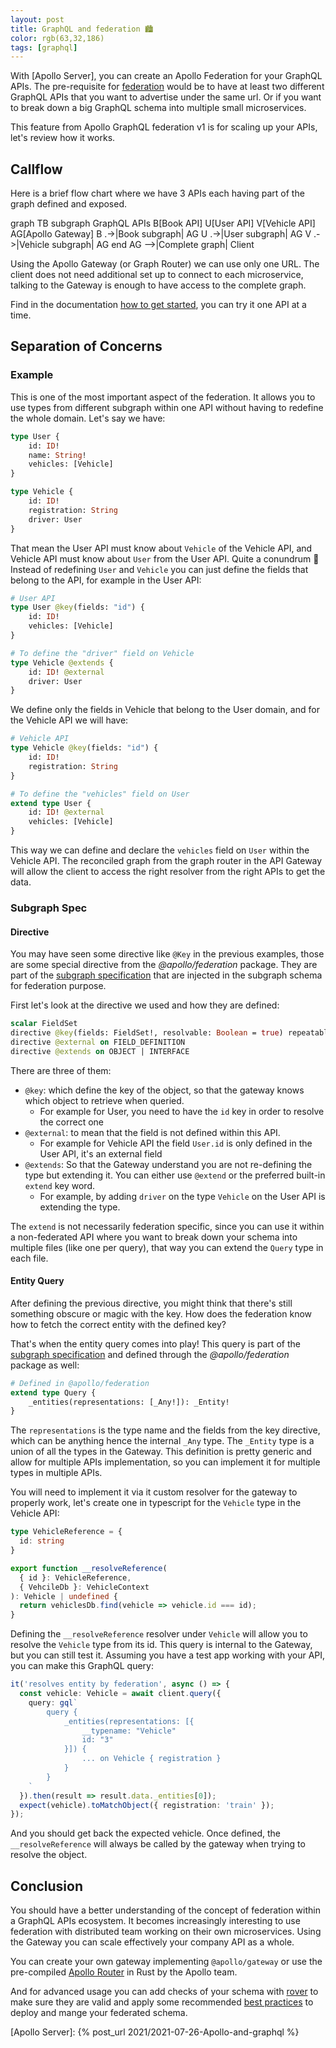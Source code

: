 ```yaml
---
layout: post
title: GraphQL and federation 🏙
color: rgb(63,32,186)
tags: [graphql]
---
```


With [Apollo Server], you can create an Apollo Federation for your GraphQL APIs. 
The pre-requisite for [federation] would be to have at least two different GraphQL APIs that you want to advertise under
the same url. Or if you want to break down a big GraphQL schema into multiple small microservices.

This feature from Apollo GraphQL federation v1 is for scaling up your APIs, let's review how it works.

## Callflow

Here is a brief flow chart where we have 3 APIs each having part of the graph defined and exposed.

<div class="mermaid">
graph TB
    subgraph GraphQL APIs
      B[Book API]
      U[User API]
      V[Vehicle API]
      AG[Apollo Gateway]
      B .->|Book subgraph| AG
      U .->|User subgraph| AG
      V .->|Vehicle subgraph| AG
    end  
    AG -->|Complete graph| Client
</div>

Using the Apollo Gateway (or Graph Router) we can use only one URL. The client does not need additional set up to 
connect to each microservice, talking to the Gateway is enough to have access to the complete graph.

Find in the documentation [how to get started], you can try it one API at a time.

## Separation of Concerns

### Example

This is one of the most important aspect of the federation. It allows you to use types from different subgraph within
one API without having to redefine the whole domain.
Let's say we have:

```graphql
type User {
    id: ID!
    name: String!
    vehicles: [Vehicle]
}

type Vehicle {
    id: ID!
    registration: String
    driver: User
}
```

That mean the User API must know about `Vehicle` of the Vehicle API, and Vehicle API must know about `User` from the
User API. Quite a conundrum 🧐
Instead of redefining `User` and `Vehicle` you can just define the fields that belong to the API, for example in the 
User API:

```graphql
# User API
type User @key(fields: "id") {
    id: ID!
    vehicles: [Vehicle]
}

# To define the "driver" field on Vehicle
type Vehicle @extends {
    id: ID! @external
    driver: User
}
```

We define only the fields in Vehicle that belong to the User domain, and for the Vehicle API we will have:

```graphql
# Vehicle API
type Vehicle @key(fields: "id") {
    id: ID!
    registration: String
}

# To define the "vehicles" field on User
extend type User {
    id: ID! @external
    vehicles: [Vehicle]
}
```

This way we can define and declare the `vehicles` field on `User` within the Vehicle API. The reconciled graph from the
graph router in the API Gateway will allow the client to access the right resolver from the right APIs to get the data.

### Subgraph Spec

#### Directive

You may have seen some directive like `@Key` in the previous examples, those are some special directive from the 
_@apollo/federation_ package.
They are part of the [subgraph specification] that are injected in the subgraph schema for federation purpose.

First let's look at the directive we used and how they are defined:

```graphql
scalar FieldSet
directive @key(fields: FieldSet!, resolvable: Boolean = true) repeatable on OBJECT | INTERFACE
directive @external on FIELD_DEFINITION
directive @extends on OBJECT | INTERFACE
```

There are three of them:

- `@key`: which define the key of the object, so that the gateway knows which object to retrieve when queried.
  - For example for User, you need to have the `id` key in order to resolve the correct one
- `@external`: to mean that the field is not defined within this API.
  - For example for Vehicle API the field `User.id` is only defined in the User API, it's an external field
- `@extends`: So that the Gateway understand you are not re-defining the type but extending it. 
  You can either use `@extend` or the preferred built-in `extend` key word.
  - For example, by adding `driver` on the type `Vehicle` on the User API is extending the type.

The `extend` is not necessarily federation specific, since you can use it within a non-federated API where you want to
break down your schema into multiple files (like one per query), that way you can extend the `Query` type in each file.

#### Entity Query

After defining the previous directive, you might think that there's still something obscure or magic with the key.
How does the federation know how to fetch the correct entity with the defined key? 

That's when the entity query comes into play! This query is part of the [subgraph specification] and defined through
the _@apollo/federation_ package as well:

```graphql
# Defined in @apollo/federation
extend type Query {
    _entities(representations: [_Any!]): _Entity!
}
```

The `representations` is the type name and the fields from the key directive, which can be anything hence the internal
`_Any` type. The `_Entity` type is a union of all the types in the Gateway. This definition is pretty generic and allow
for multiple APIs implementation, so you can implement it for multiple types in multiple APIs.

You will need to implement it via it custom resolver for the gateway to properly work, let's create one in typescript
for the `Vehicle` type in the Vehicle API:

```ts
type VehicleReference = {
  id: string
}

export function __resolveReference(
  { id }: VehicleReference,
  { VehcileDb }: VehicleContext
): Vehicle | undefined {
  return vehiclesDb.find(vehicle => vehicle.id === id);
}
```

Defining the `__resolveReference` resolver under `Vehicle` will allow you to resolve the `Vehicle` type from its id. 
This query is internal to the Gateway, but you can still test it. Assuming you have a test app working with your
API, you can make this GraphQL query:

```ts
it('resolves entity by federation', async () => {
  const vehicle: Vehicle = await client.query({
    query: gql`
        query {
            _entities(representations: [{
                __typename: "Vehicle"
                id: "3"
            }]) {
                ... on Vehicle { registration }
            }
        }
    `
  }).then(result => result.data._entities[0]);
  expect(vehicle).toMatchObject({ registration: 'train' });
});
```

And you should get back the expected vehicle.
Once defined, the `__resolveReference` will always be called by the gateway when trying to resolve the object.

## Conclusion

You should have a better understanding of the concept of federation within a GraphQL APIs ecosystem. It becomes
increasingly interesting to use federation with distributed team working on their own microservices.
Using the Gateway you can scale effectively your company API as a whole.

You can create your own gateway implementing `@apollo/gateway` or use the pre-compiled [Apollo Router] in Rust
by the Apollo team.

And for advanced usage you can add checks of your schema with [rover] to make sure they are valid and apply some
recommended [best practices] to deploy and mange your federated schema.

[federation]: https://www.apollographql.com/docs/federation/
[how to get started]: https://www.apollographql.com/docs/federation/quickstart/setup
[subgraph specification]: https://www.apollographql.com/docs/federation/subgraph-spec/
[Apollo Router]: https://www.apollographql.com/docs/router/
[rover]: https://www.apollographql.com/docs/federation/managed-federation/federated-schema-checks
[best practices]: https://www.apollographql.com/docs/federation/managed-federation/deployment
[Apollo Server]: {% post_url 2021/2021-07-26-Apollo-and-graphql %}
